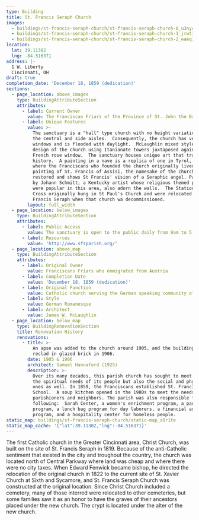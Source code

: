 ```yaml
---
type: Building
title: St. Francis Seraph Church
images:
  - buildings/st-francis-seraph-church/st-francis-seraph-church-0_u3nycw
  - buildings/st-francis-seraph-church/st-francis-seraph-church-1_jrwt10
  - buildings/st-francis-seraph-church/st-francis-seraph-church-2_eaeq1m
location:
  lat: 39.11302
  lng: -84.516371
address: |-
  1 W. Liberty
  Cincinnati, OH
draft: true
completion_date: 'December 18, 1859 (dedication)'
sections:
  - page_location: above_images
    type: BuildingAttributeSection
    attributes:
      - label: Current Owner
        value: The Franciscan Friars of the Province of St. John the Baptist
      - label: Unique Features
        value: >-
          The sanctuary is a "hall" type church with no height variation between
          the central and side aisles.  Consequently, the church has very high
          windows and is flooded with daylight.  McLaughlin mixed styles in the
          design of the church using Itanianate towers juxtaposed against a
          French rose window.  The sanctuary houses unique art that traces its
          history.  A painting in a nave is a replica of one in Tyrol, Austria
          where the Franciscans who founded the church originally lived.  A
          painting of St. Francis of Assisi, the namesake of the church, was
          restored and shows St Francis' vision of a Seraphic angel. Paintings
          by Johann Schmitt, a Kentucky artist whose religious themed paintings
          were popular in this area, also adorn the walls.  The Stations of the
          Cross originally hung in St Paul's Church and were relocated to St
          Francis Seraph when that church wa decommissioned.
        layout: full_width
  - page_location: below_images
    type: BuildingAttributeSection
    attributes:
      - label: Public Access
        value: The sanctuary is open to the public daily from 9am to 5 pm
      - label: Resources
        value: 'http://www.sfsparish.org/'
  - page_location: above_map
    type: BuildingAttributeSection
    attributes:
      - label: Original Owner
        value: Franciscans Friars who emmigrated from Austria
      - label: Completion Date
        value: 'December 18, 1859 (dedication)'
      - label: Original Function
        value: Catholic church serving the German speaking community of Cincinnati
      - label: Style
        value: German Romanesque
      - label: Architect
        value: James W. McLaughlin
  - page_location: below_map
    type: BuildingRenovationSection
    title: Renovation History
    renovations:
      - title: >-
          An apse was added to the church around 1905, and the building was
          reclad in glazed brick in 1906.
        date: 1905 & 1906
        architect: Samuel Hannaford (1925)
        description: >-
          Over its many decades, this parish church has sought to meet not only
          the spiritual needs of its people but also the social and physical
          ones as well. In 1859, the Franciscans established St. Francis Seraph
          School.  A soup kitchen opened in the 1980s to meet the needs of
          parishioners and neighbors. The parish was also responsible for the
          following:  Sarah Center, a women's enrichment program, a parish nurse
          program, a lunch bag program for day laborers, a financial assistance
          program, and a hospitality center for homeless people.
static_map: buildings/st-francis-seraph-church/static-map_z8r1te
static_map_cache: '{"lat":39.11302,"lng":-84.516371}'
---
```


The first Catholic church in the Greater Cincinnati area, Christ Church, was built on the site of St. Francis Seraph in 1819. Because of the anti-Catholic sentiment that existed in the city and troughout the country, the church was located north of Central Parkway where land was cheap and where there were no city taxes. When Edward Fenwick became bishop, he directed the relocation of the original church in 1822 to the current site of St. Xavier Church at Sixth and Sycamore, and St. Francis Seraph Church was constructed at the original location. Since Christ Church included a cemetery, many of those interred were relocated to other cemeteries, but some families saw it as an honor to have the graves of their ancestors placed under the new church. The crypt is located under the alter of the new church.

